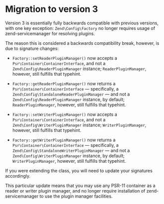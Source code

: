 # Migration to version 3

Version 3 is essentially fully backwards compatible with previous versions, with
one key exception: `Zend\Config\Factory` no longer requires usage of
zend-servicemanager for resolving plugins.

The reason this is considered a backwards compatibility break, however, is due
to signature changes:

- `Factory::setReaderPluginManager()` now accepts a
  `Psr\Container\ContainerInterface`, and not a `Zend\Config\ReaderPluginManager`
  instance; `ReaderPluginManager`, however, still fulfills that typehint.

- `Factory::getReaderPluginManager()` now returns a
  `Psr\Container\ContainerInterface` &mdash; specifically, a
  `Zend\Config\StandaloneReaderPluginManager` &mdash;  and not a
  `Zend\Config\ReaderPluginManager` instance, by default; `ReaderPluginManager`,
  however, still fulfills that typehint.

- `Factory::setWriterPluginManager()` now accepts a
  `Psr\Container\ContainerInterface`, and not a `Zend\Config\WriterPluginManager`
  instance; `WriterPluginManager`, however, still fulfills that typehint.

- `Factory::getWriterPluginManager()` now returns a
  `Psr\Container\ContainerInterface` &mdash; specifically, a
  `Zend\Config\StandaloneWriterPluginManager` &mdash;  and not a
  `Zend\Config\WriterPluginManager` instance, by default; `WriterPluginManager`,
  however, still fulfills that typehint.

If you were extending the class, you will need to update your signatures
accordingly.

This particular update means that you may use any PSR-11 container as a reader
or writer plugin manager, and no longer require installation of
zend-servicemanager to use the plugin manager facilities.

